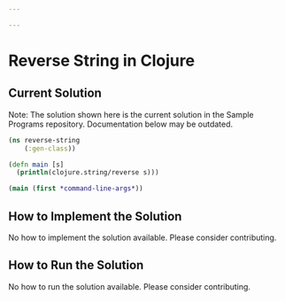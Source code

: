 ```yaml
---

---
```


# Reverse String in Clojure

## Current Solution

Note: The solution shown here is the current solution in the Sample Programs repository. Documentation below may be outdated.

```Clojure
(ns reverse-string
	(:gen-class))

(defn main [s]
  (println(clojure.string/reverse s)))

(main (first *command-line-args*))
```

## How to Implement the Solution

No how to implement the solution available. Please consider contributing.

## How to Run the Solution

No how to run the solution available. Please consider contributing.